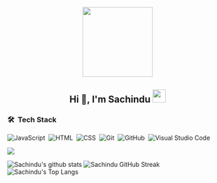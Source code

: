 <p align="center">
  <img src="https://github.com/thompsonemerson/thompsonemerson/raw/master/cover-thompson.png" height="160"/>
</p>

<h2 align="center">Hi 👋, I'm Sachindu <img src="https://media.giphy.com/media/TEnXkcsHrP4YedChhA/giphy.gif" width="30"> </h2>

### 🛠 &nbsp;Tech Stack

![JavaScript](https://img.shields.io/badge/-JavaScript-05122A?style=flat&logo=javascript)&nbsp;
![HTML](https://img.shields.io/badge/-HTML-05122A?style=flat&logo=HTML5)&nbsp;
![CSS](https://img.shields.io/badge/-CSS-05122A?style=flat&logo=CSS3&logoColor=1572B6)&nbsp;
![Git](https://img.shields.io/badge/-Git-05122A?style=flat&logo=git)&nbsp;
![GitHub](https://img.shields.io/badge/-GitHub-05122A?style=flat&logo=github)&nbsp;
![Visual Studio Code](https://img.shields.io/badge/-Visual%20Studio%20Code-05122A?style=flat&logo=visual-studio-code&logoColor=007ACC)&nbsp;

[![](https://activity-graph.herokuapp.com/graph?username=sachinduA&theme=tokyonight)](https://git.io/praveenscience)

![Sachindu's github stats](https://github-readme-stats.vercel.app/api?username=sachindua&show_icons=true&theme=tokyonight) ![Sachindu GitHub Streak](https://github-readme-streak-stats.herokuapp.com/?user=sachindua&theme=tokyonight)
![Sachindu's Top Langs](https://github-readme-stats.vercel.app/api/top-langs/?username=sachindua&theme=tokyonight&layout=compact)


